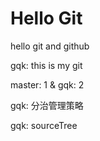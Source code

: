 # Hello Git

hello git and github

gqk: this is my git

master: 1 & gqk: 2

gqk: 分治管理策略

gqk: sourceTree